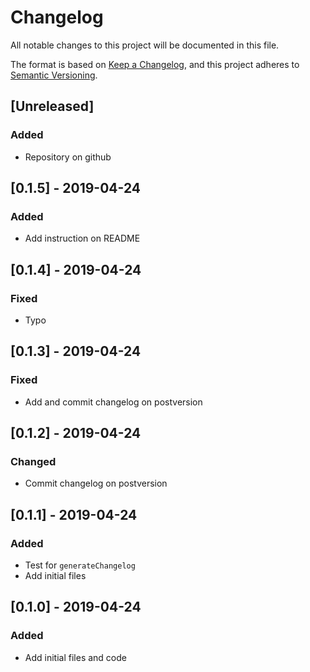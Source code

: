# Changelog

All notable changes to this project will be documented in this file.

The format is based on [Keep a Changelog](https://keepachangelog.com/en/1.0.0/),
and this project adheres to [Semantic Versioning](https://semver.org/spec/v2.0.0.html).

## [Unreleased]

### Added

- Repository on github

## [0.1.5] - 2019-04-24

### Added

- Add instruction on README

## [0.1.4] - 2019-04-24

### Fixed

- Typo

## [0.1.3] - 2019-04-24

### Fixed

- Add and commit changelog on postversion

## [0.1.2] - 2019-04-24

### Changed

- Commit changelog on postversion

## [0.1.1] - 2019-04-24

### Added

- Test for `generateChangelog`
- Add initial files

## [0.1.0] - 2019-04-24

### Added

- Add initial files and code
